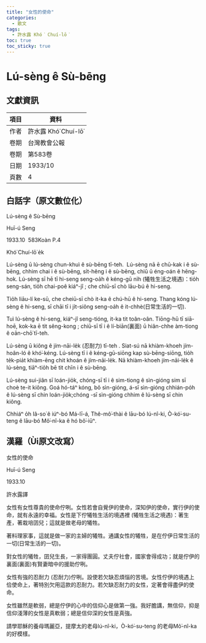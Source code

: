 ```yaml
---
title: "女性的使命"
categories:
  - 散文
tags:
  - 許水露 Khó͘ Chuí-lō͘
toc: true
toc_sticky: true
---
```


# Lú-sèng ê Sù-bēng

## 文獻資訊

| 項目 | 資料 |
|---|---|
| 作者 | 許水露 Khó͘ Chuí-lō͘ |
| 卷期 | 台灣教會公報 |
| 卷期 | 第583卷 |
| 日期 | 1933/10 |
| 頁數 | 4 |

## 白話字（原文數位化）

Lú-sèng ê Sù-bēng

Huī-ú Seng

1933.10  583Koàn P.4

Khó͘ Chuí-lō͘ e̍k

Lú-sèng ū lú-sèng chun-khuì ê sù-bēng tī-teh.  Lú-sèng nā ē chū-kak i ê sù-bēng, chhim chai i ê sù-bēng, si̍t-hêng i ê sù-bēng, chiū ū éng-oán ê hēng-hok. Lú-sèng sī hē tī hi-seng seng-oa̍h ê kéng-gū ni̍h (犧牲生活之境遇)：tio̍h seng-sán, tio̍h chai-poê kiáⁿ-jî ; che chiū-sī chò lāu-bú ê hi-seng.

Tio̍h liāu-lí ke-sū, che cheiū-sī chò it-ka ê chú-hū ê hi-seng. Thang kóng lú-sèng ê hi-seng, sī chāi tī i ji̍t-siông seng-oa̍h ê it-chhè(日常生活的一切).

Tuì lú-sèng ê hi-seng, kiáⁿ-jî seng-tióng, it-ka tit toân-oân. Tiōng-hū tī siā-hoē, kok-ka ē tit sêng-kong ; chiū-sī tī i ê lí-biān(裏面) ū hiân-chhe àm-tiong ê oān-chō͘ tī-teh.

Lú-sèng ū kiông ê jím-nāi-le̍k (忍耐力) tī-teh . Siat-sú nā khiàm-khoeh jím-hoân-ló ê khó͘-kéng. Lú-sèng tī i ê kéng-gū-siōng kap sù-bēng-siōng, tio̍h te̍k-pia̍t khiàm-ēng chit khoán ê jím-nāi-le̍k. Nā khiàm-khoeh jím-nāi-le̍k ê lú-sèng, tiāⁿ-tio̍h bē tit chīn i ê sù-bēng.

Lú-sèng sui-jiân sī loán-jio̍k, chóng-sī tī i ê sim-tiong ê sìn-gióng sim sī choè te-it kiông. Goá hó-táⁿ kóng, bô sìn-gióng, á-sī sìn-gióng chhián-po̍h ê lú-sèng sī chin loán-jio̍k;chóng -sī sìn-gióng chhim ê lú-sèng sī chin kiông.

Chhiáⁿ o̍h Iâ-so͘ ê iúⁿ-bó Má-lī-á, Thê-mô͘-thài ê lāu-bó Iú-nî-ki, Ò-kó͘-su-teng ê lāu-bó Mô͘-nî-ka ê hó bô͘-iūⁿ.

## 漢羅（Ùi原文改寫）

女性的使命

Huī-ú Seng

1933.10

許水露譯

女性有女性尊貴的使命佇咧。女性若會自覺伊的使命，深知伊的使命，實行伊的使命，就有永遠的幸福。女性是下佇犧牲生活的境遇裡 (犧牲生活之境遇)：著生產，著栽培囝兒；這就是做老母的犧牲。

著料理家事，這就是做一家的主婦的犧牲。通講女性的犧牲，是在佇伊日常生活的一切(日常生活的一切)。

對女性的犧牲，囝兒生長，一家得團圓。丈夫佇社會，國家會得成功；就是佇伊的裏面(裏面)有賢妻暗中的援助佇咧。

女性有強的忍耐力 (忍耐力)佇咧。設使若欠缺忍煩惱的苦境。女性佇伊的境遇上佮使命上，著特別欠用這款的忍耐力。若欠缺忍耐力的女性，定著會得盡伊的使命。

女性雖然是軟弱，總是佇伊的心中的信仰心是做第一強。我好膽講，無信仰，抑是信仰淺薄的女性是真軟弱；總是信仰深的女性是真強。

請學耶穌的養母瑪麗亞，提摩太的老母Iú-nî-ki，Ò-kó͘-su-teng 的老母Mô͘-nî-ka 的好模樣。
